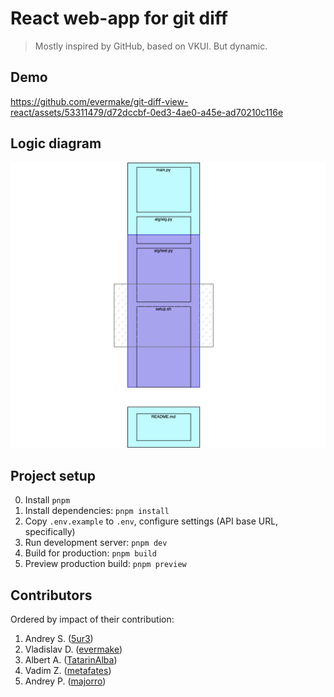 # React web-app for git diff

> Mostly inspired by GitHub, based on VKUI. But dynamic.

## Demo

https://github.com/evermake/git-diff-view-react/assets/53311479/d72dccbf-0ed3-4ae0-a45e-ad70210c116e

## Logic diagram

![Logic diagram](./resources/logic-diagram.png)

## Project setup

0. Install `pnpm`
1. Install dependencies: `pnpm install`
2. Copy `.env.example` to `.env`, configure settings (API base URL, specifically)
3. Run development server: `pnpm dev`
4. Build for production: `pnpm build`
5. Preview production build: `pnpm preview`

## Contributors

Ordered by impact of their contribution:

1. Andrey S. ([5ur3](https://github.com/5ur3))
2. Vladislav D. ([evermake](https://github.com/evermake))
3. Albert A. ([TatarinAlba](https://github.com/TatarinAlba))
4. Vadim Z. ([metafates](https://github.com/metafates))
5. Andrey P. ([majorro](https://github.com/majorro))
